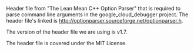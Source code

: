 Header file from "The Lean Mean C++ Option Parser" that is required to parse
command line arguments in the google_cloud_debugger project. The header file's
linked is http://optionparser.sourceforge.net/optionparser.h.

The version of the header file we are using is v1.7.

The header file is covered under the MIT License.
